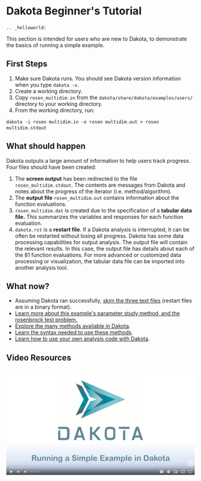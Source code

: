 Dakota Beginner's Tutorial
============

```{eval-rst}
.. _helloworld:
```

This section is intended for users who are new to Dakota, to demonstrate the basics of running a simple example.

## First Steps

1. Make sure Dakota runs. You should see Dakota version information when you type `dakota -v`.
2. Create a working directory.
3. Copy `rosen_multidim.in` from the `dakota/share/dakota/examples/users/` directory to your working directory.
4. From the working directory, run:

```
dakota -i rosen multidim.in -o rosen multidim.out > rosen multidim.stdout
```

## What should happen

Dakota outputs a large amount of information to help users track progress. Four files should have been created:
1. The **screen output** has been redirected to the file `rosen_multidim.stdout`. The contents are messages from
Dakota and notes about the progress of the iterator (i.e. method/algorithm).
2. The **output file** `rosen_multidim.out` contains information about the function evaluations.
3. `rosen_multidim.dat` is created due to the specification of a **tabular data file.** This summarizes the variables and responses for each function evaluation.
4. `dakota.rst` is a **restart file**. If a Dakota analysis is interrupted, it can be often be restarted without losing all progress.
Dakota has some data processing capabilities for output analysis. The output file will contain the relevant results. In this case,
the output file has details about each of the 81 function evaluations. For more advanced or customized data processing or
visualization, the tabular data file can be imported into another analysis tool.

## What now?
* Assuming Dakota ran successfully, [skim the three text files](../output/classicoutput.md) (restart files are in a binary format).
* [Learn more about this example's parameter study method, and the rosenbrock test problem.](../examples/gettingstarted.md)
* [Explore the many methods available in Dakota](../methodtypes.rst).
* [Learn the syntax needed to use these methods](../inputfile.md).
* [Learn how to use your own analysis code with Dakota](../advanced/advancedsimulationcodeinterfaces.md).

## Video Resources

[![alt text](img/DakotaSimpleExampleScreencastTeaser.png "Watch Screencast 1.1: Running a Simple Example in Dakota")](https://www.youtube.com/watch?v=ofi13UTq_Is&list=PLouetuxaIMDo-NMFXT-hlHYhOkePLrayY&index=1)
